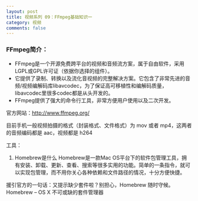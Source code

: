 ```yaml
---
layout: post
title: 视频系列 09：FFmpeg基础知识一
category: 视频
comments: false
---
```


### FFmpeg简介：

* FFmpeg是一个开源免费跨平台的视频和音频流方案，属于自由软件，采用LGPL或GPL许可证（依据你选择的组件）。
* 它提供了录制、转换以及流化音视频的完整解决方案。它包含了非常先进的音频/视频编解码库libavcodec，为了保证高可移植性和编解码质量，libavcodec里很多codec都是从头开发的。
* FFmpeg提供了强大的命令行工具，非常方便用户使用以及二次开发。

官方网站：<http://www.ffmpeg.org/>

目前手机一般视频拍摄的格式（封装格式、文件格式）为 mov 或者 mp4，这两者的音频编码都是 aac，视频都是 h264

工具：
1. Homebrew是什么
	Homebrew是一款Mac OS平台下的软件包管理工具，拥有安装、卸载、更新、查看、搜索等很多实用的功能。简单的一条指令，就可以实现包管理，而不用你关心各种依赖和文件路径的情况，十分方便快捷。

援引官方的一句话：又提示缺少套件啦？别担心，Homebrew 随时守候。Homebrew – OS X 不可或缺的套件管理器